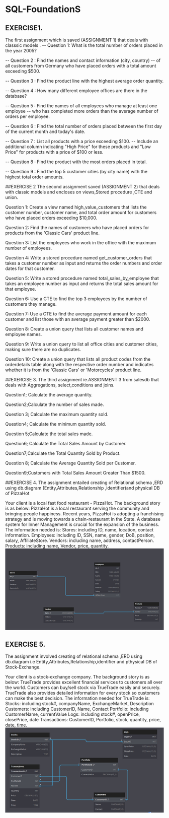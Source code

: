 # SQL-FoundationS
## EXERCISE1.
The first assignment which is saved (ASSIGNMENT 1) that deals with classsic models .
-- Question 1: What is the total number of orders placed in the year 2005?

-- Question 2 : Find the names and contact information (city, country) 
-- of all customers from Germany who have placed orders with a total amount exceeding $500.

-- Question 3 : Find the product line with the highest average order quantity.

-- Question 4 : How many different employee offices are there in the database?

-- Question 5 : Find the names of all employees who manage at least one employee 
-- who has completed more orders than the average number of orders per employee.

-- Question 6 : Find the total number of orders placed between the first day of the current month and today's date.

-- Question 7 : List all products with a price exceeding $100. 
-- Include an additional column indicating "High Price" for these products and "Low Price" for products with a price of $100 or less.

-- Question 8 : Find the product with the most orders placed in total.

-- Question 9 : Find the top 5 customer cities (by city name) with the highest total order amounts.


##EXERCISE 2
The second assignment saved (ASSIGNMENT 2) that deals with classic models and encloses on views,Stored procedure ,CTE and union.

Question 1: Create a view named high_value_customers that lists the customer number, customer name, and total order amount for customers who have placed orders exceeding $10,000.

Question 2: Find the names of customers who have placed orders for products from the 'Classic Cars' product line.

Question 3: List the employees who work in the office with the maximum number of employees.

Question 4: Write a stored procedure named get_customer_orders that takes a customer number as input and returns the order numbers and order dates for that customer.

Question 5: Write a stored procedure named total_sales_by_employee that takes an employee number as input and returns the total sales amount for that employee.

Question 6: Use a CTE to find the top 3 employees by the number of customers they manage.

Question 7: Use a CTE to find the average payment amount for each customer and list those with an average payment greater than $2000.

Question 8: Create a union query that lists all customer names and employee names.

Question 9: Write a union query to list all office cities and customer cities, making sure there are no duplicates.

Question 10: Create a union query that lists all product codes from the orderdetails table along with the respective order number and indicates whether it is from the 'Classic Cars' or 'Motorcycles' product line.


##EXERCISE 3.
The third assignment ie.ASSIGNMENT 3 from salesdb that  deals with  Aggregations, select,conditions and joins.

Question1; Calculate the average quantity.

Question2;Calculate the number of sales made.

Question 3; Calculate the maximum quantity sold.

Question4; Calculate the minimum quantity sold.

Question 5;Calculate the total sales made.

Question6; Calculate the Total Sales Amount by Customer.

 Question7;Calculate the Total Quantity Sold by Product.
 
Question 8; Calculate the Average Quantity Sold per Customer.

Question9;Customers with Total Sales Amount Greater Than $1500.

##EXERCISE 4.
The assignment entailed creating of Relational schema ,ERD using db.diagram (Entity,Attributes,Relationship ,identifier)and physical DB of PizzaHot

Your client is a local fast food restaurant - PizzaHot. The background story is as below:
PizzaHot is a local restaurant serving the community and bringing people happiness. Recent years, PizzaHot is adopting a franchising strategy and is moving towards a chain-restaurant in the State. A database system for Inner Management is crucial for the expansion of the business.
The information needed is:
Stores: including ID, name, location, contact information.
Employees: including ID, SSN, name, gender, DoB, position, salary, AffiliateStore.
Vendors: including name, address, contactPerson.
Products: including name, Vendor, price, quantity.
![PizzaHot Relationschema](https://github.com/milliamnjeru/SQL-Foundations/blob/main/pizzahot.jpeg)


## EXERCISE 5.

The assignment involved creating of relational schema ,ERD using db.diagram i.e Entity,Attributes,Relationship,identifier and pthysical DB of Stock-Exchange.

Your client is a stock-exchange company. The background story is as below:
TrueTrade provides excellent financial services to customers all over the world. Customers can buy/sell stock via TrueTrade easily and securely. TrueTrade also provides detailed information for every stock so customers can make the best decision.
The information needed for TrueTrade is:
Stocks: including stock#, companyName, ExchangeMarket, Description
Customers: including CustomerID, Name, Contact
Portfolio: including CustomerName, currentValue
Logs: including stock#, openPrice, closePrice, date
Transactions: CustomerID, Portfolio, stock, quantity, price, date, time.
![ Stock-Exchange Relationschema](https://github.com/milliamnjeru/SQL-Foundations/blob/main/Stocks.jpeg)









